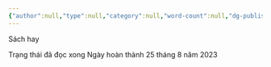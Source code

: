```yaml
---
{"author":null,"type":null,"category":null,"word-count":null,"dg-publish":true,"dg-hide":true,"tags":["publish","books"],"title":"13.67","permalink":"/2-reading/books/13-67/","hide":true,"dgPassFrontmatter":true}
---
```


Sách hay

Trạng thái đã đọc xong
Ngày hoàn thành 25 tháng 8 năm 2023